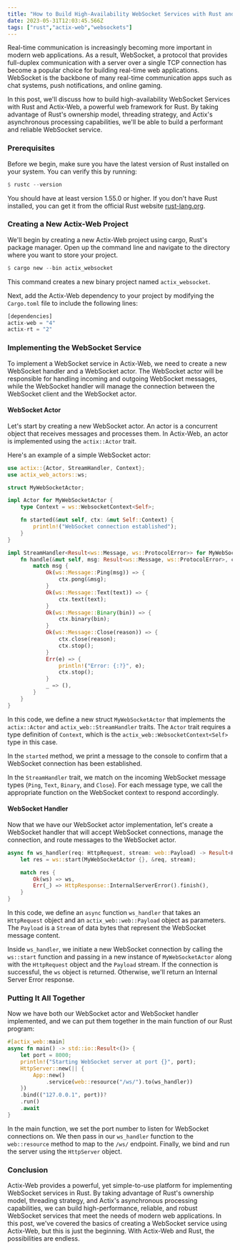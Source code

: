 ```yaml
---
title: "How to Build High-Availability WebSocket Services with Rust and Actix-Web"
date: 2023-05-31T12:03:45.566Z
tags: ["rust","actix-web","websockets"]
---
```



Real-time communication is increasingly becoming more important in modern web applications. As a result, WebSocket, a protocol that provides full-duplex communication with a server over a single TCP connection has become a popular choice for building real-time web applications. WebSocket is the backbone of many real-time communication apps such as chat systems, push notifications, and online gaming.

In this post, we'll discuss how to build high-availability WebSocket Services with Rust and Actix-Web, a powerful web framework for Rust. By taking advantage of Rust's ownership model, threading strategy, and Actix's asynchronous processing capabilities, we'll be able to build a performant and reliable WebSocket service.

### Prerequisites

Before we begin, make sure you have the latest version of Rust installed on your system. You can verify this by running:

```rust
$ rustc --version
```

You should have at least version 1.55.0 or higher. If you don't have Rust installed, you can get it from the official Rust website [rust-lang.org](https://www.rust-lang.org/tools/install).

### Creating a New Actix-Web Project

We'll begin by creating a new Actix-Web project using cargo, Rust's package manager. Open up the command line and navigate to the directory where you want to store your project.

```rust
$ cargo new --bin actix_websocket
```

This command creates a new binary project named `actix_websocket`.

Next, add the Actix-Web dependency to your project by modifying the `Cargo.toml` file to include the following lines:

```rust
[dependencies]
actix-web = "4"
actix-rt = "2"
```

### Implementing the WebSocket Service

To implement a WebSocket service in Actix-Web, we need to create a new WebSocket handler and a WebSocket actor. The WebSocket actor will be responsible for handling incoming and outgoing WebSocket messages, while the WebSocket handler will manage the connection between the WebSocket client and the WebSocket actor.

#### WebSocket Actor

Let's start by creating a new WebSocket actor. An actor is a concurrent object that receives messages and processes them. In Actix-Web, an actor is implemented using the `actix::Actor` trait. 

Here's an example of a simple WebSocket actor:

```rust
use actix::{Actor, StreamHandler, Context};
use actix_web_actors::ws;

struct MyWebSocketActor;

impl Actor for MyWebSocketActor {
    type Context = ws::WebsocketContext<Self>;

    fn started(&mut self, ctx: &mut Self::Context) {
        println!("WebSocket connection established");
    }
}

impl StreamHandler<Result<ws::Message, ws::ProtocolError>> for MyWebSocketActor {
    fn handle(&mut self, msg: Result<ws::Message, ws::ProtocolError>, ctx: &mut Self::Context) {
        match msg {
            Ok(ws::Message::Ping(msg)) => {
                ctx.pong(&msg);
            }
            Ok(ws::Message::Text(text)) => {
                ctx.text(text);
            }
            Ok(ws::Message::Binary(bin)) => {
                ctx.binary(bin);
            }
            Ok(ws::Message::Close(reason)) => {
                ctx.close(reason);
                ctx.stop();
            }
            Err(e) => {
                println!("Error: {:?}", e);
                ctx.stop();
            }
            _ => (),
        }
    }
}
```

In this code, we define a new struct `MyWebSocketActor` that implements the `actix::Actor` and `actix_web::StreamHandler` traits. The `Actor` trait requires a type definition of `Context`, which is the `actix_web::WebsocketContext<Self>` type in this case.

In the `started` method, we print a message to the console to confirm that a WebSocket connection has been established.

In the `StreamHandler` trait, we match on the incoming WebSocket message types (`Ping`, `Text`, `Binary`, and `Close`). For each message type, we call the appropriate function on the WebSocket context to respond accordingly.


#### WebSocket Handler

Now that we have our WebSocket actor implementation, let's create a WebSocket handler that will accept WebSocket connections, manage the connection, and route messages to the WebSocket actor.

```rust
async fn ws_handler(req: HttpRequest, stream: web::Payload) -> Result<HttpResponse, Error> {
    let res = ws::start(MyWebSocketActor {}, &req, stream);

    match res {
        Ok(ws) => ws,
        Err(_) => HttpResponse::InternalServerError().finish(),
    }
}
```

In this code, we define an `async` function `ws_handler` that takes an `HttpRequest` object and an `actix_web::web::Payload` object as parameters. The `Payload` is a `Stream` of data bytes that represent the WebSocket message content.

Inside `ws_handler`, we initiate a new WebSocket connection by calling the `ws::start` function and passing in a new instance of `MyWebSocketActor` along with the `HttpRequest` object and the `Payload` stream. If the connection is successful, the `ws` object is returned. Otherwise, we'll return an Internal Server Error response.

### Putting It All Together

Now we have both our WebSocket actor and WebSocket handler implemented, and we can put them together in the main function of our Rust program:

```rust
#[actix_web::main]
async fn main() -> std::io::Result<()> {
    let port = 8000;
    println!("Starting WebSocket server at port {}", port);
    HttpServer::new(|| {
        App::new()
            .service(web::resource("/ws/").to(ws_handler))
    })
    .bind(("127.0.0.1", port))?
    .run()
    .await
}
```

In the main function, we set the port number to listen for WebSocket connections on. We then pass in our `ws_handler` function to the `web::resource` method to map to the `/ws/` endpoint. Finally, we bind and run the server using the `HttpServer` object.

### Conclusion

Actix-Web provides a powerful, yet simple-to-use platform for implementing WebSocket services in Rust. By taking advantage of Rust's ownership model, threading strategy, and Actix's asynchronous processing capabilities, we can build high-performance, reliable, and robust WebSocket services that meet the needs of modern web applications. In this post, we've covered the basics of creating a WebSocket service using Actix-Web, but this is just the beginning. With Actix-Web and Rust, the possibilities are endless.